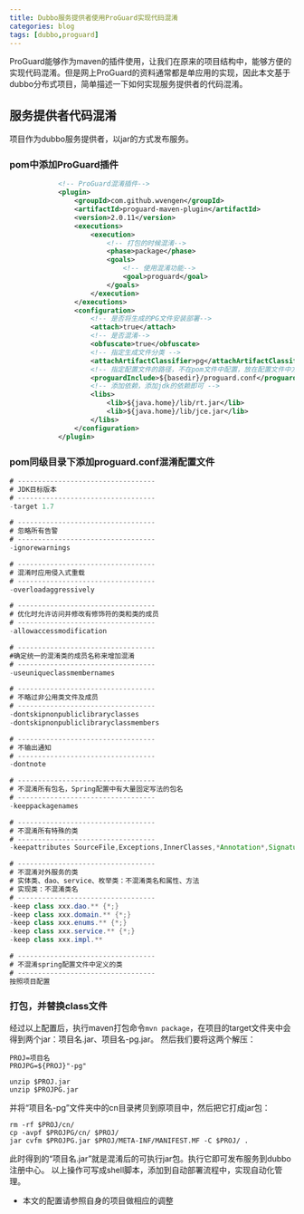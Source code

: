 ```yaml
---
title: Dubbo服务提供者使用ProGuard实现代码混淆
categories: blog
tags: [dubbo,proguard] 
---
```


ProGuard能够作为maven的插件使用，让我们在原来的项目结构中，能够方便的实现代码混淆。但是网上ProGuard的资料通常都是单应用的实现，因此本文基于dubbo分布式项目，简单描述一下如何实现服务提供者的代码混淆。

<!-- more -->

## 服务提供者代码混淆
项目作为dubbo服务提供者，以jar的方式发布服务。

### pom中添加ProGuard插件

``` xml
            <!-- ProGuard混淆插件-->
            <plugin>
                <groupId>com.github.wvengen</groupId>
                <artifactId>proguard-maven-plugin</artifactId>
                <version>2.0.11</version>
                <executions>
                    <execution>
                        <!-- 打包的时候混淆-->
                        <phase>package</phase>
                        <goals>
                            <!-- 使用混淆功能-->
                            <goal>proguard</goal>
                        </goals>
                    </execution>
                </executions>
                <configuration>
                    <!-- 是否将生成的PG文件安装部署-->
                    <attach>true</attach>
                    <!-- 是否混淆-->
                    <obfuscate>true</obfuscate>
                    <!-- 指定生成文件分类 -->
                    <attachArtifactClassifier>pg</attachArtifactClassifier>
                    <!-- 指定配置文件的路径，不在pom文件中配置，放在配置文件中方便管理 -->
                    <proguardInclude>${basedir}/proguard.conf</proguardInclude>
                    <!-- 添加依赖，添加jdk的依赖即可 -->
                    <libs>
                        <lib>${java.home}/lib/rt.jar</lib>
                        <lib>${java.home}/lib/jce.jar</lib>
                    </libs>
                </configuration>
            </plugin>
```

### pom同级目录下添加proguard.conf混淆配置文件
``` java
# ----------------------------------
# JDK目标版本
# ----------------------------------
-target 1.7

# ----------------------------------
# 忽略所有告警
# ----------------------------------
-ignorewarnings

# ----------------------------------
# 混淆时应用侵入式重载
# ----------------------------------
-overloadaggressively

# ----------------------------------
# 优化时允许访问并修改有修饰符的类和类的成员
# ----------------------------------
-allowaccessmodification

# ----------------------------------
#确定统一的混淆类的成员名称来增加混淆
# ----------------------------------
-useuniqueclassmembernames

# ----------------------------------
# 不略过非公用类文件及成员
# ----------------------------------
-dontskipnonpubliclibraryclasses
-dontskipnonpubliclibraryclassmembers

# ----------------------------------
# 不输出通知
# ----------------------------------
-dontnote

# ----------------------------------
# 不混淆所有包名，Spring配置中有大量固定写法的包名
# ----------------------------------
-keeppackagenames

# ----------------------------------
# 不混淆所有特殊的类
# ----------------------------------
-keepattributes SourceFile,Exceptions,InnerClasses,*Annotation*,Signature,LineNumberTable

# ----------------------------------
# 不混淆对外服务的类
# 实体类、dao、service、枚举类：不混淆类名和属性、方法
# 实现类：不混淆类名
# ----------------------------------
-keep class xxx.dao.** {*;}
-keep class xxx.domain.** {*;}
-keep class xxx.enums.** {*;}
-keep class xxx.service.** {*;}
-keep class xxx.impl.**

# ----------------------------------
# 不混淆spring配置文件中定义的类
# ----------------------------------
按照项目配置
```

### 打包，并替换class文件
经过以上配置后，执行maven打包命令`mvn package`，在项目的target文件夹中会得到两个jar：项目名.jar、项目名-pg.jar。
然后我们要将这两个解压：
``` shell
PROJ=项目名
PROJPG=${PROJ}"-pg"

unzip $PROJ.jar 
unzip $PROJPG.jar
```
并将“项目名-pg”文件夹中的cn目录拷贝到原项目中，然后把它打成jar包：
``` shell
rm -rf $PROJ/cn/
cp -avpf $PROJPG/cn/ $PROJ/
jar cvfm $PROJPG.jar $PROJ/META-INF/MANIFEST.MF -C $PROJ/ .
```
此时得到的“项目名.jar”就是混淆后的可执行jar包。执行它即可发布服务到dubbo注册中心。
以上操作可写成shell脚本，添加到自动部署流程中，实现自动化管理。

* 本文的配置请参照自身的项目做相应的调整